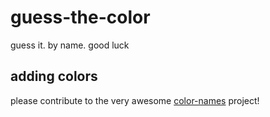 # guess-the-color

guess it. by name. good luck

## adding colors

please contribute to the very awesome [color-names](https://github.com/meodai/color-names) project!
